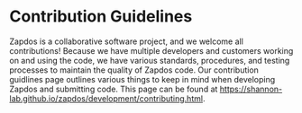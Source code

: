 # Contribution Guidelines

Zapdos is a collaborative software project, and we welcome all contributions! Because we have
multiple developers and customers working on and using the code, we have various standards,
procedures, and testing processes to maintain the quality of Zapdos code. Our contribution guidlines
page outlines various things to keep in mind when developing Zapdos and submitting code. This page
can be found at https://shannon-lab.github.io/zapdos/development/contributing.html.
